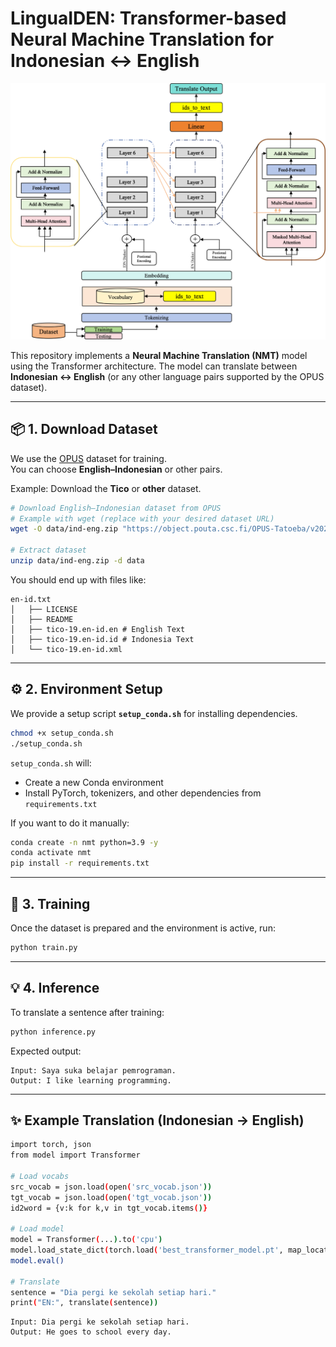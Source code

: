 # LinguaIDEN: Transformer-based Neural Machine Translation for Indonesian ↔ English

![Model Architecture](diagram/model.png)

This repository implements a **Neural Machine Translation (NMT)** model using the Transformer architecture. The model can translate between **Indonesian ↔ English** (or any other language pairs supported by the OPUS dataset).

---

## 📦 1. Download Dataset

We use the [OPUS](https://opus.nlpl.eu/results/en&id/corpus-result-table) dataset for training.  
You can choose **English–Indonesian** or other pairs.

Example: Download the **Tico** or **other** dataset.

```bash
# Download English–Indonesian dataset from OPUS
# Example with wget (replace with your desired dataset URL)
wget -O data/ind-eng.zip "https://object.pouta.csc.fi/OPUS-Tatoeba/v2023-07-18/moses/id-en.txt.zip"

# Extract dataset
unzip data/ind-eng.zip -d data
```

You should end up with files like:
```
en-id.txt
│   ├── LICENSE
│   ├── README
│   ├── tico-19.en-id.en # English Text
│   ├── tico-19.en-id.id # Indonesia Text
│   └── tico-19.en-id.xml
```

---

## ⚙️ 2. Environment Setup

We provide a setup script **`setup_conda.sh`** for installing dependencies.

```bash
chmod +x setup_conda.sh
./setup_conda.sh
```

`setup_conda.sh` will:
- Create a new Conda environment
- Install PyTorch, tokenizers, and other dependencies from `requirements.txt`

If you want to do it manually:
```bash
conda create -n nmt python=3.9 -y
conda activate nmt
pip install -r requirements.txt
```

---

## 🚀 3. Training

Once the dataset is prepared and the environment is active, run:

```bash
python train.py 
```
---

## 💡 4. Inference

To translate a sentence after training:

```bash
python inference.py 
```

Expected output:
```
Input: Saya suka belajar pemrograman.
Output: I like learning programming.
```
---

## ✨ Example Translation (Indonesian → English)
```bash
import torch, json
from model import Transformer

# Load vocabs
src_vocab = json.load(open('src_vocab.json'))
tgt_vocab = json.load(open('tgt_vocab.json'))
id2word = {v:k for k,v in tgt_vocab.items()}

# Load model
model = Transformer(...).to('cpu')
model.load_state_dict(torch.load('best_transformer_model.pt', map_location='cpu'))
model.eval()

# Translate
sentence = "Dia pergi ke sekolah setiap hari."
print("EN:", translate(sentence))

```
```
Input: Dia pergi ke sekolah setiap hari.
Output: He goes to school every day.
```
